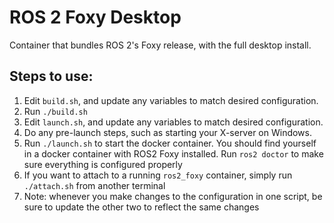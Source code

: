 # ROS 2 Foxy Desktop

Container that bundles ROS 2's Foxy release, with the full desktop install.

## Steps to use:

1. Edit `build.sh`, and update any variables to match desired configuration.
1. Run `./build.sh`
1. Edit `launch.sh`, and update any variables to match desired configuration.
1. Do any pre-launch steps, such as starting your X-server on Windows.
1. Run `./launch.sh` to start the docker container. You should find yourself in a docker container with ROS2 Foxy installed. Run `ros2 doctor` to make sure everything is configured properly
1. If you want to attach to a running `ros2_foxy` container, simply run `./attach.sh` from another terminal
1. Note: whenever you make changes to the configuration in one script, be sure to update the other two to reflect the same changes
